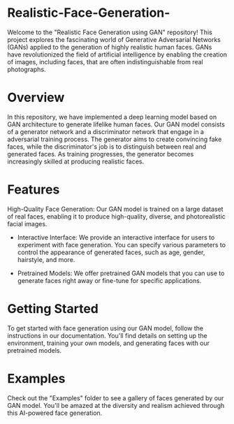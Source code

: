 # Realistic-Face-Generation-

Welcome to the "Realistic Face Generation using GAN" repository! This project explores the fascinating world of Generative Adversarial Networks (GANs) applied to the generation of highly realistic human faces. GANs have revolutionized the field of artificial intelligence by enabling the creation of images, including faces, that are often indistinguishable from real photographs.

# Overview
In this repository, we have implemented a deep learning model based on GAN architecture to generate lifelike human faces. Our GAN model consists of a generator network and a discriminator network that engage in a adversarial training process. The generator aims to create convincing fake faces, while the discriminator's job is to distinguish between real and generated faces. As training progresses, the generator becomes increasingly skilled at producing realistic faces.

# Features
High-Quality Face Generation: Our GAN model is trained on a large dataset of real faces, enabling it to produce high-quality, diverse, and photorealistic facial images.

* Interactive Interface: We provide an interactive interface for users to experiment with face generation. You can specify various parameters to control the appearance of generated faces, such as age, gender, hairstyle, and more.

* Pretrained Models: We offer pretrained GAN models that you can use to generate faces right away or fine-tune for specific applications.

# Getting Started
To get started with face generation using our GAN model, follow the instructions in our documentation. You'll find details on setting up the environment, training your own models, and generating faces with our pretrained models.

# Examples
Check out the "Examples" folder to see a gallery of faces generated by our GAN model. You'll be amazed at the diversity and realism achieved through this AI-powered face generation.
